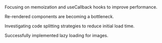 Focusing on memoization and useCallback hooks to improve performance.

Re-rendered components are becoming a bottleneck.

Investigating code splitting strategies to reduce initial load time.

Successfully implemented lazy loading for images.